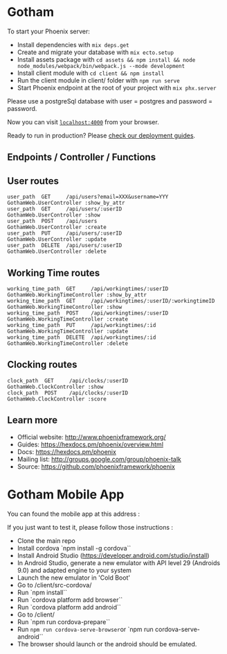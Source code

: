 # Gotham

To start your Phoenix server:

* Install dependencies with `mix deps.get`
* Create and migrate your database with `mix ecto.setup`
* Install assets package with `cd assets && npm install && node node_modules/webpack/bin/webpack.js --mode development`
* Install client module with `cd client && npm install`
* Run the client module in client/ folder with `npm run serve`
* Start Phoenix endpoint at the root of your project with `mix phx.server`

Please use a postgreSql database with user = postgres and password = password.

Now you can visit [`localhost:4000`](http://localhost:4000) from your browser.

Ready to run in production? Please [check our deployment guides](https://hexdocs.pm/phoenix/deployment.html).

## Endpoints / Controller / Functions

## User routes
    user_path  GET     /api/users?email=XXX&username=YYY         GothamWeb.UserController :show_by_attr
    user_path  GET     /api/users/:userID                        GothamWeb.UserController :show
    user_path  POST    /api/users                                GothamWeb.UserController :create
    user_path  PUT     /api/users/:userID                        GothamWeb.UserController :update
    user_path  DELETE  /api/users/:userID                        GothamWeb.UserController :delete

## Working Time routes
    working_time_path  GET     /api/workingtimes/:userID                 GothamWeb.WorkingTimeController :show_by_attr
    working_time_path  GET     /api/workingtimes/:userID/:workingtimeID  GothamWeb.WorkingTimeController :show
    working_time_path  POST    /api/workingtimes/:userID                 GothamWeb.WorkingTimeController :create
    working_time_path  PUT     /api/workingtimes/:id                     GothamWeb.WorkingTimeController :update
    working_time_path  DELETE  /api/workingtimes/:id                     GothamWeb.WorkingTimeController :delete

## Clocking routes 
    clock_path  GET     /api/clocks/:userID                       GothamWeb.ClockController :show
    clock_path  POST    /api/clocks/:userID                       GothamWeb.ClockController :score

## Learn more

* Official website: <http://www.phoenixframework.org/>
* Guides: <https://hexdocs.pm/phoenix/overview.html>
* Docs: <https://hexdocs.pm/phoenix>
* Mailing list: <http://groups.google.com/group/phoenix-talk>
* Source: <https://github.com/phoenixframework/phoenix>



# Gotham Mobile App

You can found the mobile app at this address :

If you just want to test it, please follow those instructions :

* Clone the main repo
* Install cordova `npm install -g cordova``
* Install Android Studio (https://developer.android.com/studio/install)
* In Android Studio, generate a new emulator with API level 29 (Androids 9.0) and adapted engine to your system
* Launch the new emulator in 'Cold Boot'
* Go to /client/src-cordova/
* Run `npm install``
* Run `cordova platform add browser``
* Run `cordova platform add android``
* Go to /client/
* Run `npm run cordova-prepare``
* Run `npm run cordova-serve-browser`or `npm run cordova-serve-android``
* The browser should launch or the android should be emulated.
